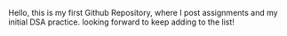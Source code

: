 Hello, this is my first Github Repository, where I post assignments and my initial DSA practice. looking forward to keep adding to the list! 
